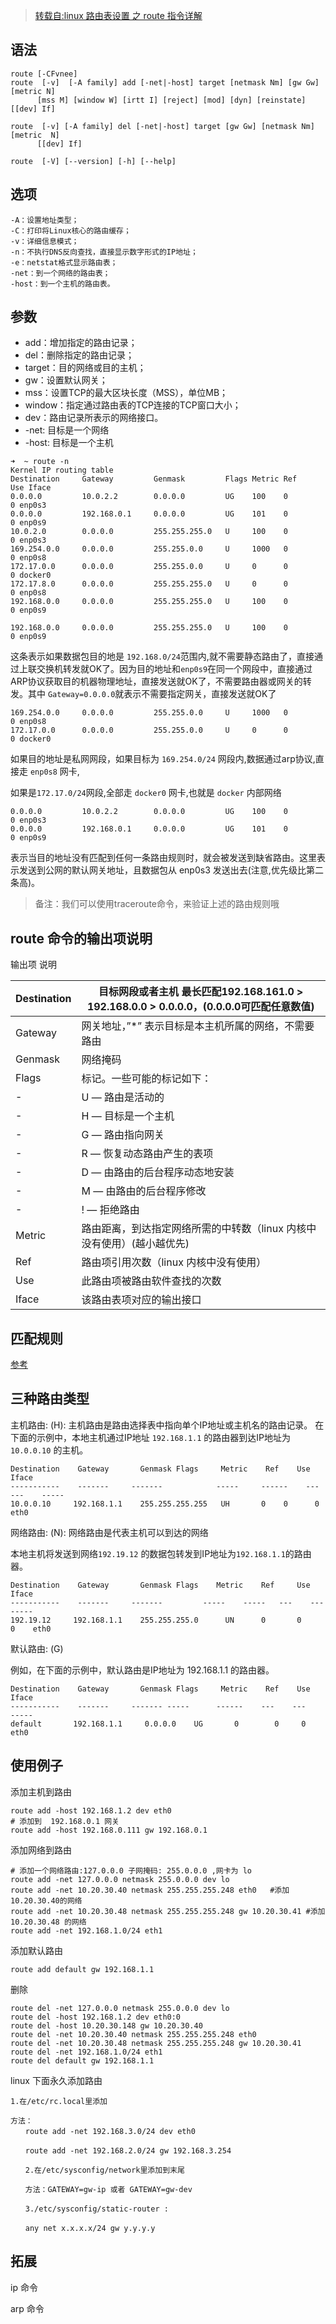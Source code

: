 > [转载自:linux 路由表设置 之 route 指令详解](http://blog.csdn.net/chenlycly/article/details/52141854)

语法
---
    route [-CFvnee]
    route  [-v]  [-A family] add [-net|-host] target [netmask Nm] [gw Gw] [metric N]
          [mss M] [window W] [irtt I] [reject] [mod] [dyn] [reinstate] [[dev] If]
    
    route  [-v] [-A family] del [-net|-host] target [gw Gw] [netmask Nm] [metric  N]
          [[dev] If]
    
    route  [-V] [--version] [-h] [--help]
    

选项
---

    -A：设置地址类型；
    -C：打印将Linux核心的路由缓存；
    -v：详细信息模式；
    -n：不执行DNS反向查找，直接显示数字形式的IP地址；
    -e：netstat格式显示路由表；
    -net：到一个网络的路由表；
    -host：到一个主机的路由表。
    
参数
---

- add：增加指定的路由记录；
- del：删除指定的路由记录；
- target：目的网络或目的主机；
- gw：设置默认网关；
- mss：设置TCP的最大区块长度（MSS），单位MB；
- window：指定通过路由表的TCP连接的TCP窗口大小；
- dev：路由记录所表示的网络接口。
- -net: 目标是一个网络
- -host: 目标是一个主机

````
➜  ~ route -n                 
Kernel IP routing table
Destination     Gateway         Genmask         Flags Metric Ref    Use Iface
0.0.0.0         10.0.2.2        0.0.0.0         UG    100    0        0 enp0s3
0.0.0.0         192.168.0.1     0.0.0.0         UG    101    0        0 enp0s9
10.0.2.0        0.0.0.0         255.255.255.0   U     100    0        0 enp0s3
169.254.0.0     0.0.0.0         255.255.0.0     U     1000   0        0 enp0s8
172.17.0.0      0.0.0.0         255.255.0.0     U     0      0        0 docker0
172.17.8.0      0.0.0.0         255.255.255.0   U     0      0        0 enp0s8
192.168.0.0     0.0.0.0         255.255.255.0   U     100    0        0 enp0s9
````

````
192.168.0.0     0.0.0.0         255.255.255.0   U     100    0        0 enp0s9
````
这条表示如果数据包目的地是 `192.168.0/24`范围内,就不需要静态路由了，直接通过上联交换机转发就OK了。因为目的地址和`enp0s9`在同一个网段中，直接通过ARP协议获取目的机器物理地址，直接发送就OK了，不需要路由器或网关的转发。其中 `Gateway=0.0.0.0`就表示不需要指定网关，直接发送就OK了

````
169.254.0.0     0.0.0.0         255.255.0.0     U     1000   0        0 enp0s8
172.17.0.0      0.0.0.0         255.255.0.0     U     0      0        0 docker0
````
如果目的地址是私网网段，如果目标为 `169.254.0/24` 网段内,数据通过arp协议,直接走 `enp0s8` 网卡,

如果是`172.17.0/24`网段,全部走 `docker0` 网卡,也就是 `docker` 内部网络

````
0.0.0.0         10.0.2.2        0.0.0.0         UG    100    0        0 enp0s3
0.0.0.0         192.168.0.1     0.0.0.0         UG    101    0        0 enp0s9
````

表示当目的地址没有匹配到任何一条路由规则时，就会被发送到缺省路由。这里表示发送到公网的默认网关地址，且数据包从 enp0s3 发送出去(注意,优先级比第二条高)。

> 备注：我们可以使用traceroute命令，来验证上述的路由规则哦







route 命令的输出项说明
----
输出项 说明

Destination	| 目标网段或者主机 最长匹配192.168.161.0 > 192.168.0.0 > 0.0.0.0，(0.0.0.0可匹配任意数值)
---|---
Gateway | 	网关地址，”*” 表示目标是本主机所属的网络，不需要路由
Genmask| 	网络掩码
Flags| 	标记。一些可能的标记如下：
 -	| U — 路由是活动的
 -	| H — 目标是一个主机
 -	| G — 路由指向网关
 -	| R — 恢复动态路由产生的表项
 -	| D — 由路由的后台程序动态地安装
 -	| M — 由路由的后台程序修改
 -	| ! — 拒绝路由
Metric	| 路由距离，到达指定网络所需的中转数（linux 内核中没有使用）(越小越优先)
Ref	| 路由项引用次数（linux 内核中没有使用）
Use	| 此路由项被路由软件查找的次数
Iface	| 该路由表项对应的输出接口

匹配规则
----
[参考](https://www.jianshu.com/p/a1ab0b30f42b)

 

三种路由类型
---

主机路由: (H): 主机路由是路由选择表中指向单个IP地址或主机名的路由记录。
在下面的示例中，本地主机通过IP地址 `192.168.1.1` 的路由器到达IP地址为 `10.0.0.10` 的主机。

````
Destination    Gateway       Genmask Flags     Metric    Ref    Use    Iface
-----------    -------     -------            -----     ------    ---    ---    -----
10.0.0.10     192.168.1.1    255.255.255.255   UH       0    0      0    eth0
````
网络路由: (N): 网络路由是代表主机可以到达的网络

本地主机将发送到网络`192.19.12` 的数据包转发到IP地址为`192.168.1.1`的路由器。

````
Destination    Gateway       Genmask Flags    Metric    Ref     Use    Iface
-----------    -------     -------         -----    -----   ---    ---    -----
192.19.12     192.168.1.1    255.255.255.0      UN      0       0     0    eth0
````

默认路由: (G)

例如，在下面的示例中，默认路由是IP地址为 192.168.1.1 的路由器。
   
```` 
Destination    Gateway       Genmask Flags     Metric    Ref    Use    Iface
-----------    -------     ------- -----      ------    ---    ---    -----
default       192.168.1.1     0.0.0.0    UG       0        0     0    eth0
````

使用例子
---

添加主机到路由

````    
route add -host 192.168.1.2 dev eth0 
# 添加到  192.168.0.1 网关
route add -host 192.168.0.111 gw 192.168.0.1
````

添加网络到路由

````    
# 添加一个网络路由:127.0.0.0 子网掩码: 255.0.0.0 ,网卡为 lo
route add -net 127.0.0.0 netmask 255.0.0.0 dev lo
route add -net 10.20.30.40 netmask 255.255.255.248 eth0   #添加10.20.30.40的网络
route add -net 10.20.30.48 netmask 255.255.255.248 gw 10.20.30.41 #添加 10.20.30.48 的网络
route add -net 192.168.1.0/24 eth1
````

添加默认路由

````    
route add default gw 192.168.1.1
````
删除
 
````
route del -net 127.0.0.0 netmask 255.0.0.0 dev lo
route del -host 192.168.1.2 dev eth0:0
route del -host 10.20.30.148 gw 10.20.30.40
route del -net 10.20.30.40 netmask 255.255.255.248 eth0
route del -net 10.20.30.48 netmask 255.255.255.248 gw 10.20.30.41
route del -net 192.168.1.0/24 eth1
route del default gw 192.168.1.1
````

linux 下面永久添加路由

````    
1.在/etc/rc.local里添加    

方法：
　　route add -net 192.168.3.0/24 dev eth0    

　　route add -net 192.168.2.0/24 gw 192.168.3.254    

　　2.在/etc/sysconfig/network里添加到末尾    

　　方法：GATEWAY=gw-ip 或者 GATEWAY=gw-dev    

　　3./etc/sysconfig/static-router :    

　　any net x.x.x.x/24 gw y.y.y.y    
````

拓展
---

ip 命令

arp 命令
